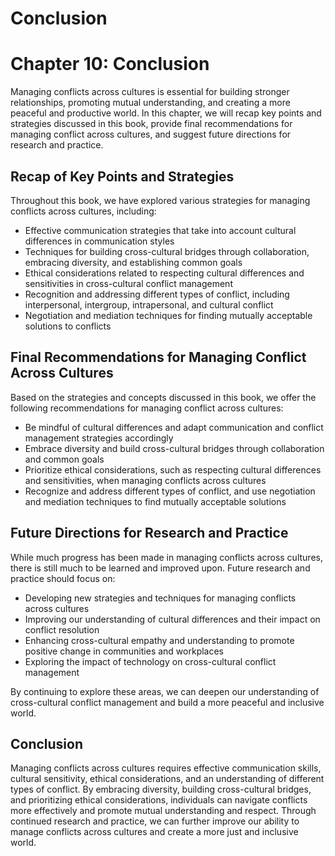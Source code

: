 # Conclusion

Chapter 10: Conclusion
======================

Managing conflicts across cultures is essential for building stronger relationships, promoting mutual understanding, and creating a more peaceful and productive world. In this chapter, we will recap key points and strategies discussed in this book, provide final recommendations for managing conflict across cultures, and suggest future directions for research and practice.

Recap of Key Points and Strategies
----------------------------------

Throughout this book, we have explored various strategies for managing conflicts across cultures, including:

* Effective communication strategies that take into account cultural differences in communication styles
* Techniques for building cross-cultural bridges through collaboration, embracing diversity, and establishing common goals
* Ethical considerations related to respecting cultural differences and sensitivities in cross-cultural conflict management
* Recognition and addressing different types of conflict, including interpersonal, intergroup, intrapersonal, and cultural conflict
* Negotiation and mediation techniques for finding mutually acceptable solutions to conflicts

Final Recommendations for Managing Conflict Across Cultures
-----------------------------------------------------------

Based on the strategies and concepts discussed in this book, we offer the following recommendations for managing conflict across cultures:

* Be mindful of cultural differences and adapt communication and conflict management strategies accordingly
* Embrace diversity and build cross-cultural bridges through collaboration and common goals
* Prioritize ethical considerations, such as respecting cultural differences and sensitivities, when managing conflicts across cultures
* Recognize and address different types of conflict, and use negotiation and mediation techniques to find mutually acceptable solutions

Future Directions for Research and Practice
-------------------------------------------

While much progress has been made in managing conflicts across cultures, there is still much to be learned and improved upon. Future research and practice should focus on:

* Developing new strategies and techniques for managing conflicts across cultures
* Improving our understanding of cultural differences and their impact on conflict resolution
* Enhancing cross-cultural empathy and understanding to promote positive change in communities and workplaces
* Exploring the impact of technology on cross-cultural conflict management

By continuing to explore these areas, we can deepen our understanding of cross-cultural conflict management and build a more peaceful and inclusive world.

Conclusion
----------

Managing conflicts across cultures requires effective communication skills, cultural sensitivity, ethical considerations, and an understanding of different types of conflict. By embracing diversity, building cross-cultural bridges, and prioritizing ethical considerations, individuals can navigate conflicts more effectively and promote mutual understanding and respect. Through continued research and practice, we can further improve our ability to manage conflicts across cultures and create a more just and inclusive world.